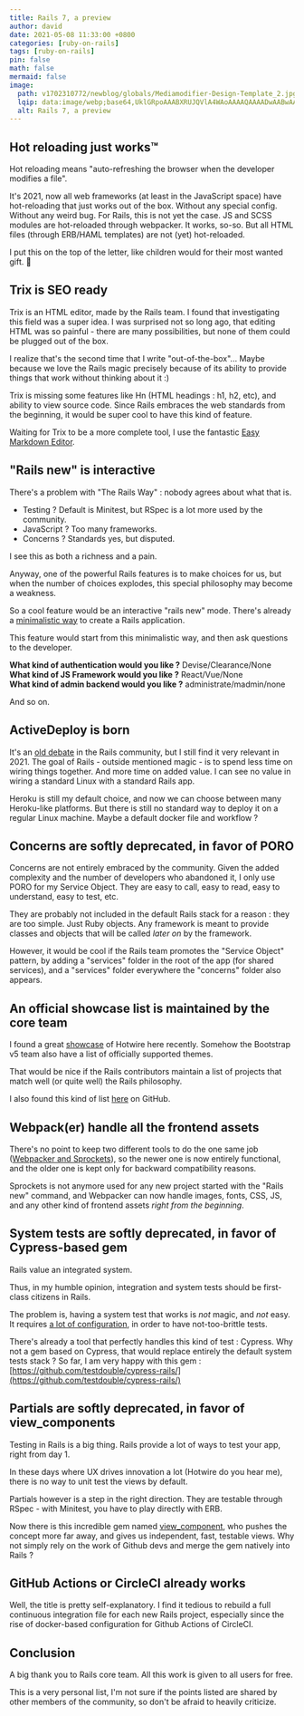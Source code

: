 ```yaml
---
title: Rails 7, a preview
author: david
date: 2021-05-08 11:33:00 +0800
categories: [ruby-on-rails]
tags: [ruby-on-rails]
pin: false
math: false
mermaid: false
image:
  path: v1702310772/newblog/globals/Mediamodifier-Design-Template_2.jpg
  lqip: data:image/webp;base64,UklGRpoAAABXRUJQVlA4WAoAAAAQAAAADwAABwAAQUxQSDIAAAARL0AmbZurmr57yyIiqE8oiG0bejIYEQTgqiDA9vqnsUSI6H+oAERp2HZ65qP/VIAWAFZQOCBCAAAA8AEAnQEqEAAIAAVAfCWkAALp8sF8rgRgAP7o9FDvMCkMde9PK7euH5M1m6VWoDXf2FkP3BqV0ZYbO6NA/VFIAAAA
  alt: Rails 7, a preview
---
```


## Hot reloading just works™  
  
Hot reloading means "auto-refreshing the browser when the developer modifies a file".  
  
It's 2021, now all web frameworks (at least in the JavaScript space) have hot-reloading that just works out of the box. Without any special config. Without any weird bug. For Rails, this is not yet the case. JS and SCSS modules are hot-reloaded through webpacker. It works, so-so. But all HTML files (through ERB/HAML templates) are not (yet) hot-reloaded.  
  
I put this on the top of the letter, like children would for their most wanted gift. 🎁  
  
## Trix is SEO ready  
  
Trix is an HTML editor, made by the Rails team. I found that investigating this field was a super idea. I was surprised not so long ago, that editing HTML was so painful - there are many possibilities, but none of them could be plugged out of the box.  
  
I realize that's the second time that I write "out-of-the-box"... Maybe because we love the Rails magic precisely because of its ability to provide things that work without thinking about it :)  
  
Trix is missing some features like Hn (HTML headings : h1, h2, etc), and ability to view source code. Since Rails embraces the web standards from the beginning, it would be super cool to have this kind of feature.  
  
Waiting for Trix to be a more complete tool, I use the fantastic [Easy Markdown Editor](https://easy-markdown-editor.tk/).  
  
## "Rails new" is interactive  
  
There's a problem with "The Rails Way" : nobody agrees about what that is.  
  
- Testing ? Default is Minitest, but RSpec is a lot more used by the community.  
- JavaScript ? Too many frameworks.  
- Concerns ? Standards yes, but disputed.  
  
I see this as both a richness and a pain.  
  
Anyway, one of the powerful Rails features is to make choices for us, but when the number of choices explodes, this special philosophy may become a weakness.  
  
So a cool feature would be an interactive "rails new" mode. There's already a [minimalistic way](https://bootrails.com/blog/rails-new-options) to create a Rails application.  
  
This feature would start from this minimalistic way, and then ask questions to the developer.  
  
**What kind of authentication would you like ?** Devise/Clearance/None  
**What kind of JS Framework would you like ?** React/Vue/None  
**What kind of admin backend would you like ?** administrate/madmin/none  
  
And so on.  
  
  
## ActiveDeploy is born  
  
It's an [old debate](https://medium.com/@wintermeyer/https-medium-com-wintermeyer-rails-needs-active-deployment-65c207858c3) in the Rails community, but I still find it very relevant in 2021. The goal of Rails - outside mentioned magic - is to spend less time on wiring things together. And more time on added value. I can see no value in wiring a standard Linux with a standard Rails app.  
  
Heroku is still my default choice, and now we can choose between many Heroku-like platforms. But there is still no standard way to deploy it on a regular Linux machine. Maybe a default docker file and workflow ?  
  
  
## Concerns are softly deprecated, in favor of PORO  
  
Concerns are not entirely embraced by the community. Given the added complexity and the number of developers who abandoned it, I only use PORO for my Service Object. They are easy to call, easy to read, easy to understand, easy to test, etc.  
  
They are probably not included in the default Rails stack for a reason : they are too simple. Just Ruby objects. Any framework is meant to provide classes and objects that will be called *later on* by the framework.  
  
However, it would be cool if the Rails team promotes the "Service Object" pattern, by adding a "services" folder in the root of the app (for shared services), and a "services" folder everywhere the "concerns" folder also appears.  
  
## An official showcase list is maintained by the core team  
  
I found a great [showcase](https://turbo-showcase.herokuapp.com/) of Hotwire here recently. Somehow the Bootstrap v5 team also have a list of officially supported themes.  
  
That would be nice if the Rails contributors maintain a list of projects that match well (or quite well) the Rails philosophy.  
  
I also found this kind of list [here](https://github.com/asyraffff/Open-Source-Ruby-and-Rails-Apps) on GitHub.  
  
## Webpack(er) handle all the frontend assets

There's no point to keep two different tools to do the one same job ([Webpacker and Sprockets](https://bootrails.com/blog/webpacker-vs-sprockets)), so the newer one is now entirely functional, and the older one is kept only for backward compatibility reasons. 

Sprockets is not anymore used for any new project started with the "Rails new" command, and Webpacker can now handle images, fonts, CSS, JS, and any other kind of frontend assets *right from the beginning*.

  
## System tests are softly deprecated, in favor of Cypress-based gem  
  
Rails value an integrated system.  
  
Thus, in my humble opinion, integration and system tests should be first-class citizens in Rails.  
  
The problem is, having a system test that works is *not* magic, and *not* easy. It requires [a lot of configuration](https://blog.appsignal.com/2020/02/12/getting-started-with-system-tests-in-ruby-with-minitest.html), in order to have not-too-brittle tests.  
  
There's already a tool that perfectly handles this kind of test : Cypress. Why not a gem based on Cypress, that would replace entirely the default system tests stack ? So far, I am very happy with this gem : [https://github.com/testdouble/cypress-rails/](https://github.com/testdouble/cypress-rails/)  
  
## Partials are softly deprecated, in favor of view_components  
  
Testing in Rails is a big thing. Rails provide a lot of ways to test your app, right from day 1.  
  
In these days where UX drives innovation a lot (Hotwire do you hear me), there is no way to unit test the views by default.  
  
Partials however is a step in the right direction. They are testable through RSpec - with Minitest, you have to play directly with ERB.  
  
Now there is this incredible gem named [view_component](https://github.com/github/view_component), who pushes the concept more far away, and gives us independent, fast, testable views. Why not simply rely on the work of Github devs and merge the gem natively into Rails ?  
  
## GitHub Actions or CircleCI already works  
  
Well, the title is pretty self-explanatory. I find it tedious to rebuild a full continuous integration file for each new Rails project, especially since the rise of docker-based configuration for Github Actions of CircleCI.  
  
## Conclusion  
  
A big thank you to Rails core team. All this work is given to all users for free.  
  
This is a very personal list, I'm not sure if the points listed are shared by other members of the community, so don't be afraid to heavily criticize.